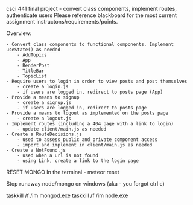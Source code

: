 csci 441 final project - convert class components, implement routes, authenticate users
Please reference blackboard for the most current assignment instructons/requirements/points.

Overview:

    - Convert class components to functional components. Implement useState() as needed
        - AddTopics
        - App
        - RenderPost
        - TitleBar
        - TopicList
    - Require users to login in order to view posts and post themselves
        - create a login.js
        - if users are logged in, redirect to posts page (App)
    - Provide a means to signup
        - create a signup.js
        - if users are logged in, redirect to posts page
    - Provide a means to logout as implemented on the posts page
        - create a logout.js
    - Implement routes (including a 404 page with a link to login)
        - update client/main.js as needed
    - Create a RouteDecisions.js
        - used to assess public and private component access
        - import and implement in client/main.js as needed
    - Create a NotFound.js
        - used when a url is not found
        - using Link, create a link to the login page



RESET MONGO
    In the terminal
        - meteor reset


Stop runaway node/mongo on windows (aka - you forgot ctrl c)

taskkill /f /im mongod.exe
taskkill /f /im node.exe